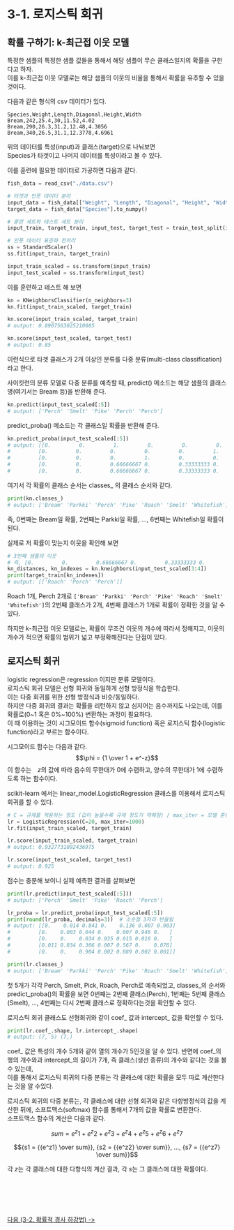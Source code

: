 # 3-1. 로지스틱 회귀

## 확률 구하기: k-최근접 이웃 모델

특정한 샘플의 특정한 샘플 값들을 통해서 해당 샘플이 무슨 클래스일지의 확률을 구한다고 하자.    
이를 k-최근접 이웃 모델로는 해당 샘플의 이웃의 비율을 통해서 확률을 유추할 수 있을것이다.

다음과 같은 형식의 csv 데이터가 있다.
```csv
Species,Weight,Length,Diagonal,Height,Width
Bream,242,25.4,30,11.52,4.02
Bream,290,26.3,31.2,12.48,4.3056
Bream,340,26.5,31.1,12.3778,4.6961
```

위의 데이터를 특성(input)과 클래스(target)으로 나눠보면    
Species가 타겟이고 나머지 데이터를 특성이라고 볼 수 있다.    

이를 훈련에 필요한 데이터로 가공하면 다음과 같다.

```python
fish_data = read_csv("./data.csv")

# 타겟과 인풋 데이터 분리
input_data = fish_data[["Weight", "Length", "Diagonal", "Height", "Width"]].to_numpy()
target_data = fish_data["Species"].to_numpy()

# 훈련 세트와 테스트 세트 분리
input_train, target_train, input_test, target_test = train_test_split(input_data, target_data, random_state=42)

# 인풋 데이터 표준화 전처리
ss = StandardScaler()
ss.fit(input_train, target_train)

input_train_scaled = ss.transform(input_train)
input_test_scaled = ss.transform(input_test)
```

이를 훈련하고 테스트 해 보면

```python
kn = KNeighborsClassifier(n_neighbors=3)
kn.fit(input_train_scaled, target_train)

kn.score(input_train_scaled, target_train)
# output: 0.8907563025210085

kn.score(input_test_scaled, target_test)
# output: 0.85
```

이런식으로 타겟 클래스가 2개 이상인 분류를 다중 분류(multi-class classification)라고 한다.    

사이킷런의 분류 모델로 다중 분류를 예측할 때, predict() 메소드는 해당 샘플의 클래스명(여기서는 Bream 등)을 반환해 준다.

```python
kn.predict(input_test_scaled[:5])
# output: ['Perch' 'Smelt' 'Pike' 'Perch' 'Perch']
```

predict_proba() 메소드는 각 클래스일 확률을 반환해 준다.

```python
kn.predict_proba(input_test_scaled[:5])
# output: [[0.         0.         1.         0.         0.         0.         0.        ]
#         [0.         0.         0.         0.         0.         1.         0.        ]
#         [0.         0.         0.         1.         0.         0.         0.        ]
#         [0.         0.         0.66666667 0.         0.33333333 0.         0.        ]
#         [0.         0.         0.66666667 0.         0.33333333 0.         0.        ]]
```

여기서 각 확률의 클래스 순서는 classes_ 의 클래스 순서와 같다. 

```python
print(kn.classes_)
# output: ['Bream' 'Parkki' 'Perch' 'Pike' 'Roach' 'Smelt' 'Whitefish']
```

즉, 0번째는 Bream일 확률, 2번째는 Parkki일 확률, ..., 6번째는 Whitefish일 확률이 된다.   

실제로 저 확률이 맞는지 이웃을 확인해 보면

```python
# 3번째 샘플의 이웃
# 즉, [0.         0.         0.66666667 0.         0.33333333 0.         0.        ] 의 확률을 가진 샘플
kn_distances, kn_indexes = kn.kneighbors(input_test_scaled[3:4])
print(target_train[kn_indexes])
# output: [['Roach' 'Perch' 'Perch']]
```

Roach 1개, Perch 2개로 `['Bream' 'Parkki' 'Perch' 'Pike' 'Roach' 'Smelt' 'Whitefish']`의 2번째 클래스가 2개,
4번째 클래스가 1개로 확률이 정확한 것을 알 수 있다.    

하지만 k-최근접 이웃 모델로는, 확률이 무조건 이웃의 개수에 따라서 정해지고, 이웃의 개수가 적으면 확률의 범위가 넓고 부정확해진다는 단점이 있다.

## 로지스틱 회귀

logistic regression은 regression 이지만 분류 모델이다.    
로지스틱 회귀 모델은 선형 회귀와 동일하게 선형 방정식을 학습한다.    
이는 다중 회귀를 위한 선형 방정식과 비슷/동일하다.   
하지만 다중 회귀의 결과는 확률을 리턴하지 않고 심지어는 음수까지도 나오는데, 이를 확률로(0~1 혹은 0%~100%) 변환하는 과정이 필요하다.    
이 때 이용하는 것이 시그모이드 함수(sigmoid function) 혹은 로지스틱 함수(logistic function)라고 부르는 함수이다.    

시그모이드 함수는 다음과 같다.
$$\phi = {1 \over 1 + e^-z}$$
이 함수는　$z$의 값에 따라 음수의 무한대가 0에 수렴하고, 양수의 무한대가 1에 수렴하도록 하는 함수이다.    

scikit-learn 에서는 linear_model.LogisticRegression 클래스를 이용해서 로지스틱 회귀를 할 수 있다.

```python
# C = 규제를 적용하는 정도 (값이 높을수록 규제 정도가 약해짐) / max_iter = 모델 훈련에 사용되는 반복의 최대 개수
lr = LogisticRegression(C=20, max_iter=1000)
lr.fit(input_train_scaled, target_train)

lr.score(input_train_scaled, target_train)
# output: 0.9327731092436975

lr.score(input_test_scaled, target_test)
# output: 0.925
```

점수는 충분해 보이니 실제 예측한 결과를 살펴보면

```python
print(lr.predict(input_test_scaled[:5]))
# output: ['Perch' 'Smelt' 'Pike' 'Roach' 'Perch']

lr_proba = lr.predict_proba(input_test_scaled[:5])
print(round(lr_proba, decimals=3))  # 소숫점 3자리 반올림
# output: [[0.    0.014 0.841 0.    0.136 0.007 0.003]
#         [0.    0.003 0.044 0.    0.007 0.946 0.   ]
#         [0.    0.    0.034 0.935 0.015 0.016 0.   ]
#         [0.011 0.034 0.306 0.007 0.567 0.    0.076]
#         [0.    0.    0.904 0.002 0.089 0.002 0.001]]

print(lr.classes_)
# output: ['Bream' 'Parkki' 'Perch' 'Pike' 'Roach' 'Smelt' 'Whitefish']
```

첫 5개가 각각 Perch, Smelt, Pick, Roach, Perch로 예측되었고, 
classes_의 순서와 predict_proba()의 확률을 보면
0번째는 2번째 클래스(Perch), 1번째는 5번째 클래스(Smelt), ..., 4번째는 다시 2번째 클래스로 정확하다는것을 확인할 수 있다.    

로지스틱 회귀 클래스도 선형회귀와 같이 coef_ 값과 intercept_ 값을 확인할 수 있다.

```python
print(lr.coef_.shape, lr.intercept_.shape)
# output: (7, 5) (7,)
```

coef_ 값은 특성의 개수 5개와 같이 열의 개수가 5인것을 알 수 있다.
반면에 coef_의 행의 개수와과 intercept_의 길이가 7개, 즉 클래스(생선 종류)의 개수와 같다는 것을 볼 수 있는데,    
이를 통해서 로지스틱 회귀의 다중 분류는 각 클래스에 대한 확률을 모두 따로 계산한다는 것을 알 수있다.

로지스틱 회귀의 다중 분류는, 각 클래스에 대한 선형 회귀와 같은 다항방정식의 값을 계산한 뒤에,
소프트맥스(softmax) 함수를 통해서 7개의 값을 확률로 변환한다.    
소프트맥스 함수의 계산은 다음과 같다.

$$sum = {e^z1} + {e^z2} + {e^z3} + {e^z4} + {e^z5} + {e^z6} + {e^z7}$$    

$${s1 = {{e^z1} \over sum}}, {s2 = {{e^z2} \over sum}}, ..., {s7 = {{e^z7} \over sum}}$$

각 $z$는 각 클래스에 대한 다항식의 계산 결과, 각 $s$는 그 클래스에 대한 확률이다.

</br></br></br></br>

[다음 (3-2. 확률적 경사 하강법) ->](https://github.com/RFLXN/PnP.AI.2023/tree/main/doc/3.%20%EB%8B%A4%EC%96%91%ED%95%9C%20%EB%B6%84%EB%A5%98%20%EC%95%8C%EA%B3%A0%EB%A6%AC%EC%A6%98/2.%20%ED%99%95%EB%A5%A0%EC%A0%81%20%EA%B2%BD%EC%82%AC%20%ED%95%98%EA%B0%95%EB%B2%95)


